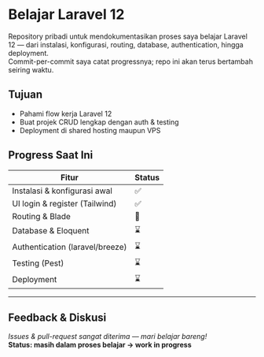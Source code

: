 # Belajar Laravel 12

Repository pribadi untuk mendokumentasikan proses saya belajar Laravel 12 — dari instalasi, konfigurasi, routing, database, authentication, hingga deployment.  
Commit-per-commit saya catat progressnya; repo ini akan terus bertambah seiring waktu.

## Tujuan
- Pahami flow kerja Laravel 12  
- Buat projek CRUD lengkap dengan auth & testing  
- Deployment di shared hosting maupun VPS

## Progress Saat Ini
| Fitur | Status |
|-------|--------|
| Instalasi & konfigurasi awal | ✅ |
| UI login & register (Tailwind) | ✅ |
| Routing & Blade | 🚧 |
| Database & Eloquent | ⌛ |
| Authentication (laravel/breeze) | ⌛ |
| Testing (Pest) | ⌛ |
| Deployment | ⌛ |

___

## Feedback & Diskusi
*Issues & pull-request sangat diterima — mari belajar bareng!*<br>
**Status: masih dalam proses belajar → work in progress**